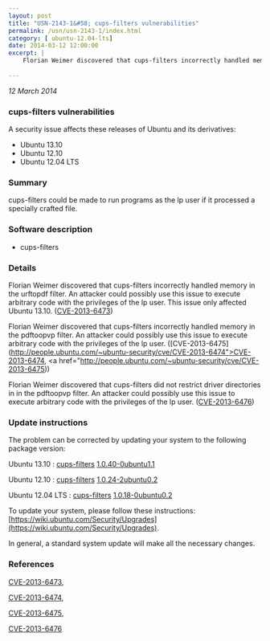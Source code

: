 ```yaml
---
layout: post
title: "USN-2143-1&#58; cups-filters vulnerabilities"
permalink: /usn/usn-2143-1/index.html
category: [ ubuntu-12.04-lts]
date: 2014-03-12 12:00:00
excerpt: |
    Florian Weimer discovered that cups-filters incorrectly handled memory in the urftopdf filter. An attacker could possibly use this issue to execute arbitrary code with the privileges of the lp user. This issue only affected Ubuntu 13.10. ([CVE-2013-6473](http://people.ubuntu.com/~ubuntu-security/cve/CVE-2013-6473))
    
--- 
```

 
 

*12 March 2014*

### cups-filters vulnerabilities

A security issue affects these releases of Ubuntu and its derivatives:

* Ubuntu 13.10
* Ubuntu 12.10
* Ubuntu 12.04 LTS

### Summary

cups-filters could be made to run programs as the lp user if it processed a specially crafted file.

### Software description

* cups-filters 

### Details

Florian Weimer discovered that cups-filters incorrectly handled memory in the urftopdf filter. An attacker could possibly use this issue to execute arbitrary code with the privileges of the lp user. This issue only affected Ubuntu 13.10. ([CVE-2013-6473](http://people.ubuntu.com/~ubuntu-security/cve/CVE-2013-6473))

Florian Weimer discovered that cups-filters incorrectly handled memory in the pdftoopvp filter. An attacker could possibly use this issue to execute arbitrary code with the privileges of the lp user. ([CVE-2013-6475](http://people.ubuntu.com/~ubuntu-security/cve/CVE-2013-6474">CVE-2013-6474</a>, <a href="http://people.ubuntu.com/~ubuntu-security/cve/CVE-2013-6475))

Florian Weimer discovered that cups-filters did not restrict driver directories in in the pdftoopvp filter. An attacker could possibly use this issue to execute arbitrary code with the privileges of the lp user. ([CVE-2013-6476](http://people.ubuntu.com/~ubuntu-security/cve/CVE-2013-6476)) 

### Update instructions

The problem can be corrected by updating your system to the following package version:

Ubuntu 13.10
 : [cups-filters](https://launchpad.net/ubuntu/+source/cups-filters) <span> [1.0.40-0ubuntu1.1](https://launchpad.net/ubuntu/+source/cups-filters/1.0.40-0ubuntu1.1) </span> 

Ubuntu 12.10
 : [cups-filters](https://launchpad.net/ubuntu/+source/cups-filters) <span> [1.0.24-2ubuntu0.2](https://launchpad.net/ubuntu/+source/cups-filters/1.0.24-2ubuntu0.2) </span> 

Ubuntu 12.04 LTS
 : [cups-filters](https://launchpad.net/ubuntu/+source/cups-filters) <span> [1.0.18-0ubuntu0.2](https://launchpad.net/ubuntu/+source/cups-filters/1.0.18-0ubuntu0.2) </span> 

To update your system, please follow these instructions: [https://wiki.ubuntu.com/Security/Upgrades](https://wiki.ubuntu.com/Security/Upgrades).

In general, a standard system update will make all the necessary changes. 

### References

 
 [CVE-2013-6473](http://people.ubuntu.com/~ubuntu-security/cve/CVE-2013-6473), 

 [CVE-2013-6474](http://people.ubuntu.com/~ubuntu-security/cve/CVE-2013-6474), 

 [CVE-2013-6475](http://people.ubuntu.com/~ubuntu-security/cve/CVE-2013-6475), 

 [CVE-2013-6476](http://people.ubuntu.com/~ubuntu-security/cve/CVE-2013-6476)
 

